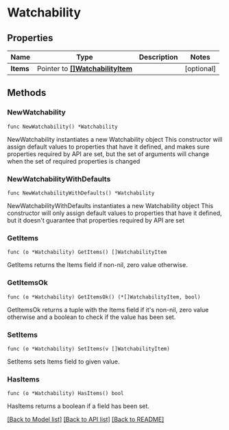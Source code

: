 # Watchability

## Properties

Name | Type | Description | Notes
------------ | ------------- | ------------- | -------------
**Items** | Pointer to [**[]WatchabilityItem**](WatchabilityItem.md) |  | [optional] 

## Methods

### NewWatchability

`func NewWatchability() *Watchability`

NewWatchability instantiates a new Watchability object
This constructor will assign default values to properties that have it defined,
and makes sure properties required by API are set, but the set of arguments
will change when the set of required properties is changed

### NewWatchabilityWithDefaults

`func NewWatchabilityWithDefaults() *Watchability`

NewWatchabilityWithDefaults instantiates a new Watchability object
This constructor will only assign default values to properties that have it defined,
but it doesn't guarantee that properties required by API are set

### GetItems

`func (o *Watchability) GetItems() []WatchabilityItem`

GetItems returns the Items field if non-nil, zero value otherwise.

### GetItemsOk

`func (o *Watchability) GetItemsOk() (*[]WatchabilityItem, bool)`

GetItemsOk returns a tuple with the Items field if it's non-nil, zero value otherwise
and a boolean to check if the value has been set.

### SetItems

`func (o *Watchability) SetItems(v []WatchabilityItem)`

SetItems sets Items field to given value.

### HasItems

`func (o *Watchability) HasItems() bool`

HasItems returns a boolean if a field has been set.


[[Back to Model list]](../README.md#documentation-for-models) [[Back to API list]](../README.md#documentation-for-api-endpoints) [[Back to README]](../README.md)



